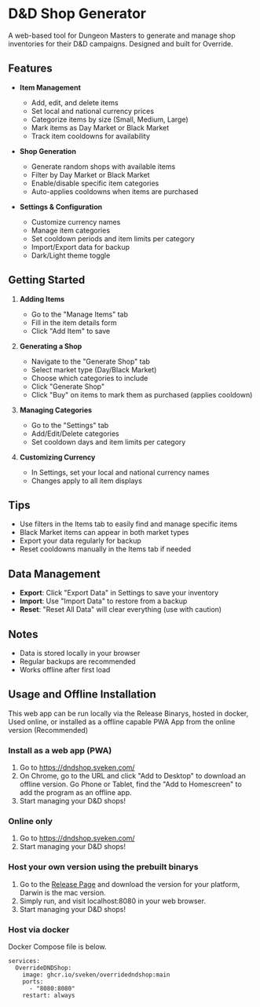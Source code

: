 # D&D Shop Generator

A web-based tool for Dungeon Masters to generate and manage shop inventories for their D&D campaigns. Designed and built for Override.

## Features

- **Item Management**
  - Add, edit, and delete items
  - Set local and national currency prices
  - Categorize items by size (Small, Medium, Large)
  - Mark items as Day Market or Black Market
  - Track item cooldowns for availability

- **Shop Generation**
  - Generate random shops with available items
  - Filter by Day Market or Black Market
  - Enable/disable specific item categories
  - Auto-applies cooldowns when items are purchased

- **Settings & Configuration**
  - Customize currency names
  - Manage item categories
  - Set cooldown periods and item limits per category
  - Import/Export data for backup
  - Dark/Light theme toggle

## Getting Started

1. **Adding Items**
   - Go to the "Manage Items" tab
   - Fill in the item details form
   - Click "Add Item" to save

2. **Generating a Shop**
   - Navigate to the "Generate Shop" tab
   - Select market type (Day/Black Market)
   - Choose which categories to include
   - Click "Generate Shop"
   - Click "Buy" on items to mark them as purchased (applies cooldown)

3. **Managing Categories**
   - Go to the "Settings" tab
   - Add/Edit/Delete categories
   - Set cooldown days and item limits per category

4. **Customizing Currency**
   - In Settings, set your local and national currency names
   - Changes apply to all item displays

## Tips

- Use filters in the Items tab to easily find and manage specific items
- Black Market items can appear in both market types
- Export your data regularly for backup
- Reset cooldowns manually in the Items tab if needed

## Data Management

- **Export**: Click "Export Data" in Settings to save your inventory
- **Import**: Use "Import Data" to restore from a backup
- **Reset**: "Reset All Data" will clear everything (use with caution)

## Notes

- Data is stored locally in your browser
- Regular backups are recommended
- Works offline after first load

## Usage and Offline Installation 
This web app can be run locally via the Release Binarys, hosted in docker, Used online, or installed as a offline capable PWA App from the online version (Recommended)

### Install as a web app (PWA)
1. Go to https://dndshop.sveken.com/
2. On Chrome, go to the URL and click "Add to Desktop" to download an offline version. Go Phone or Tablet, find the "Add to Homescreen" to add the program as an offline app.
3. Start managing your D&D shops!

### Online only 
1. Go to https://dndshop.sveken.com/
2. Start managing your D&D shops!

### Host  your own version using the prebuilt binarys
1. Go to the [Release Page](https://github.com/sveken/OverrideDNDShop/releases) and download the version for your platform, Darwin is the mac version.
2. Simply run, and visit localhost:8080 in your web browser. 
3. Start managing your D&D shops!

### Host via docker 
Docker Compose file is below. 



```
services:
  OverrideDNDShop:
    image: ghcr.io/sveken/overridedndshop:main
    ports:
      - "8080:8080"
    restart: always
```